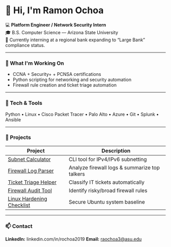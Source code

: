 # 👋 Hi, I'm Ramon Ochoa

💻 **Platform Engineer / Network Security Intern**  
🎓 B.S. Computer Science — Arizona State University  
🏦 Currently interning at a regional bank expanding to “Large Bank” compliance status.

---

### 🧠 What I'm Working On
- CCNA + Security+ + PCNSA certifications  
- Python scripting for networking and security automation  
- Firewall rule creation and ticket triage automation  

---

### 🧰 Tech & Tools
Python • Linux • Cisco Packet Tracer • Palo Alto • Azure • Git • Splunk • Ansible

---

### 🧩 Projects
| Project | Description |
|----------|--------------|
| [Subnet Calculator](https://github.com/ramonochoa/subnet-calculator) | CLI tool for IPv4/IPv6 subnetting |
| [Firewall Log Parser](https://github.com/ramonochoa/firewall-log-parser) | Analyze firewall logs & summarize top talkers |
| [Ticket Triage Helper](https://github.com/ramonochoa/ticket-triage-helper) | Classify IT tickets automatically |
| [Firewall Audit Tool](https://github.com/ramonochoa/firewall-audit-tool) | Identify risky/broad firewall rules |
| [Linux Hardening Checklist](https://github.com/ramonochoa/linux-hardening-checklist) | Secure Ubuntu system baseline |

---

### 📫 Contact
**LinkedIn:** linkedin.com/in/rochoa2019
**Email:** raochoa3@asu.edu

